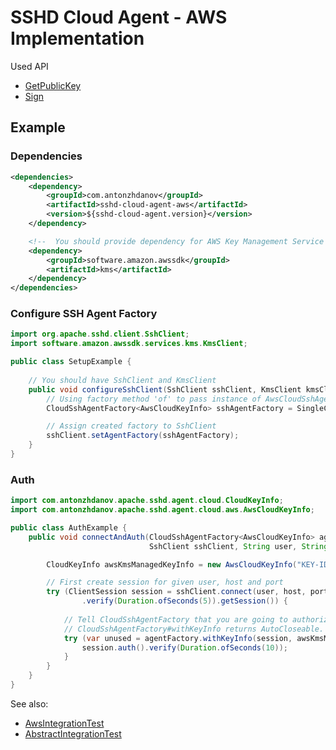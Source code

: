 # SSHD Cloud Agent - AWS Implementation

Used API
* [GetPublicKey](https://docs.aws.amazon.com/kms/latest/APIReference/API_GetPublicKey.html)
* [Sign](https://docs.aws.amazon.com/kms/latest/APIReference/API_Sign.html)

## Example

### Dependencies

```xml
<dependencies>
    <dependency>
        <groupId>com.antonzhdanov</groupId>
        <artifactId>sshd-cloud-agent-aws</artifactId>
        <version>${sshd-cloud-agent.version}</version>
    </dependency>

    <!--  You should provide dependency for AWS Key Management Service (KMS) API Client  -->
    <dependency>
        <groupId>software.amazon.awssdk</groupId>
        <artifactId>kms</artifactId>
    </dependency>
</dependencies>
```

### Configure SSH Agent Factory

```java
import org.apache.sshd.client.SshClient;
import software.amazon.awssdk.services.kms.KmsClient;

public class SetupExample {
    
    // You should have SshClient and KmsClient
    public void configureSshClient(SshClient sshClient, KmsClient kmsClient) {
        // Using factory method 'of' to pass instance of AwsCloudSshAgentProvider
        CloudSshAgentFactory<AwsCloudKeyInfo> sshAgentFactory = SingleCloudSshAgentFactory.of(new AwsCloudSshAgentProvider(kmsClient));

        // Assign created factory to SshClient
        sshClient.setAgentFactory(sshAgentFactory);
    }
}
```

### Auth

```java
import com.antonzhdanov.apache.sshd.agent.cloud.CloudKeyInfo;
import com.antonzhdanov.apache.sshd.agent.cloud.aws.AwsCloudKeyInfo;

public class AuthExample {
    public void connectAndAuth(CloudSshAgentFactory<AwsCloudKeyInfo> agentFactory,
                               SshClient sshClient, String user, String host, int port) {

        CloudKeyInfo awsKmsManagedKeyInfo = new AwsCloudKeyInfo("KEY-ID");

        // First create session for given user, host and port
        try (ClientSession session = sshClient.connect(user, host, port)
                .verify(Duration.ofSeconds(5)).getSession()) {
            
            // Tell CloudSshAgentFactory that you are going to authorize with awsKmsManagedKeyInfo within session
            // CloudSshAgentFactory#withKeyInfo returns AutoCloseable. Use it to clear useless data after auth
            try (var unused = agentFactory.withKeyInfo(session, awsKmsManagedKeyInfo)) {
                session.auth().verify(Duration.ofSeconds(10));
            }
        }
    }
}
```

See also:
* [AwsIntegrationTest](..%2Fsshd-cloud-agent-test%2Fsrc%2Ftest%2Fjava%2Fcom%2Fantonzhdanov%2Fapache%2Fsshd%2Fagent%2Fcloud%2Faws%2FAwsIntegrationTest.java)
* [AbstractIntegrationTest](..%2Fsshd-cloud-agent-test%2Fsrc%2Ftest%2Fjava%2Fcom%2Fantonzhdanov%2Fapache%2Fsshd%2Fagent%2Fcloud%2FAbstractIntegrationTest.java)